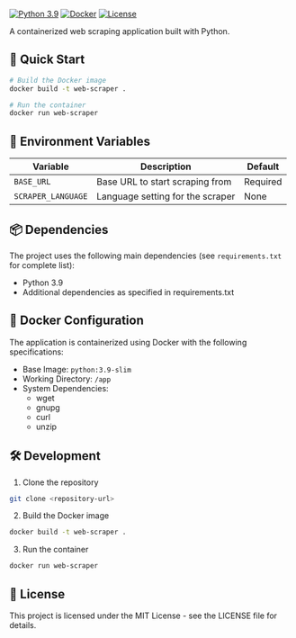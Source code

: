 

[![Python 3.9](https://img.shields.io/badge/Python-3.9-blue.svg)](https://www.python.org/downloads/release/python-390/)
[![Docker](https://img.shields.io/badge/Docker-Enabled-2496ED?logo=docker&logoColor=white)](https://www.docker.com/)
[![License](https://img.shields.io/badge/License-MIT-yellow.svg)](https://opensource.org/licenses/MIT)

A containerized web scraping application built with Python.

## 🚀 Quick Start

```bash
# Build the Docker image
docker build -t web-scraper .

# Run the container
docker run web-scraper
```

## 🔧 Environment Variables

| Variable | Description | Default |
|----------|-------------|---------|
| `BASE_URL` | Base URL to start scraping from | Required |
| `SCRAPER_LANGUAGE` | Language setting for the scraper | None |

## 📦 Dependencies

The project uses the following main dependencies (see `requirements.txt` for complete list):
- Python 3.9
- Additional dependencies as specified in requirements.txt

## 🐳 Docker Configuration

The application is containerized using Docker with the following specifications:
- Base Image: `python:3.9-slim`
- Working Directory: `/app`
- System Dependencies:
  - wget
  - gnupg
  - curl
  - unzip

## 🛠️ Development

1. Clone the repository
```bash
git clone <repository-url>
```

2. Build the Docker image
```bash
docker build -t web-scraper .
```

3. Run the container
```bash
docker run web-scraper
```

## 📝 License

This project is licensed under the MIT License - see the LICENSE file for details.

